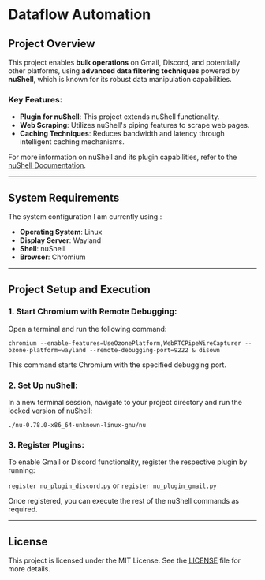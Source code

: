
# Dataflow Automation

## Project Overview

This project enables **bulk operations** on Gmail, Discord, and potentially other platforms, using **advanced data filtering techniques** powered by **nuShell**, which is known for its robust data manipulation capabilities.

### Key Features:
- **Plugin for nuShell**: This project extends nuShell functionality.
- **Web Scraping**: Utilizes nuShell's piping features to scrape web pages.
- **Caching Techniques**: Reduces bandwidth and latency through intelligent caching mechanisms.

For more information on nuShell and its plugin capabilities, refer to the [nuShell Documentation](https://www.nushell.sh/book/plugins.html).

---

## System Requirements

The system configuration I am currently using.:
- **Operating System**: Linux
- **Display Server**: Wayland
- **Shell**: nuShell
- **Browser**: Chromium

---

## Project Setup and Execution

### 1. Start Chromium with Remote Debugging:

Open a terminal and run the following command:


`chromium --enable-features=UseOzonePlatform,WebRTCPipeWireCapturer --ozone-platform=wayland --remote-debugging-port=9222 & disown`


This command starts Chromium with the specified debugging port.

### 2. Set Up nuShell:

In a new terminal session, navigate to your project directory and run the locked version of nuShell:

`./nu-0.78.0-x86_64-unknown-linux-gnu/nu`

### 3. Register Plugins:

To enable Gmail or Discord functionality, register the respective plugin by running:

`register nu_plugin_discord.py` or `register nu_plugin_gmail.py`

Once registered, you can execute the rest of the nuShell commands as required.

---


## License

This project is licensed under the MIT License. See the [LICENSE](https://github.com/avinashkrishna07/dataflow-automation/blob/main/LICENSE) file for more details.

